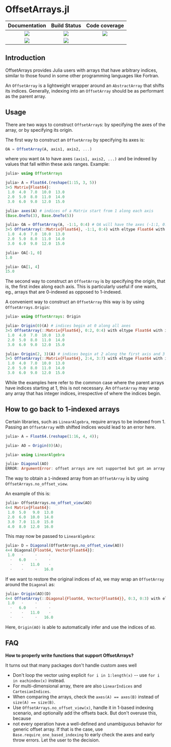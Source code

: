 # OffsetArrays.jl

| Documentation |  Build Status | Code coverage |
| :-: | :-: | :-: |
| [![][docs-stable-img]][docs-stable-url] |  [![][action-img]][action-url] | [![][codecov-img]][codecov-url] |
| [![][docs-dev-img]][docs-dev-url]  |  [![][pkgeval-img]][pkgeval-url] | |

## Introduction

OffsetArrays provides Julia users with arrays that have arbitrary
indices, similar to those found in some other programming languages
like Fortran.

An `OffsetArray` is a lightweight wrapper around an `AbstractArray` that shifts its indices.
Generally, indexing into an `OffsetArray` should be as performant as the parent array.

## Usage

There are two ways to construct `OffsetArray`s: by specifying the axes of the array, or
by specifying its origin.

The first way to construct an `OffsetArray` by specifying its axes is:

```julia
OA = OffsetArray(A, axis1, axis2, ...)
```

where you want `OA` to have axes `(axis1, axis2, ...)` and be indexed by values that
fall within these axis ranges. Example:

```julia
julia> using OffsetArrays

julia> A = Float64.(reshape(1:15, 3, 5))
3×5 Matrix{Float64}:
 1.0  4.0  7.0  10.0  13.0
 2.0  5.0  8.0  11.0  14.0
 3.0  6.0  9.0  12.0  15.0

julia> axes(A) # indices of a Matrix start from 1 along each axis
(Base.OneTo(3), Base.OneTo(5))

julia> OA = OffsetArray(A, -1:1, 0:4) # OA will have the axes (-1:1, 0:4)
3×5 OffsetArray(::Matrix{Float64}, -1:1, 0:4) with eltype Float64 with indices -1:1×0:4:
 1.0  4.0  7.0  10.0  13.0
 2.0  5.0  8.0  11.0  14.0
 3.0  6.0  9.0  12.0  15.0

julia> OA[-1, 0]
1.0

julia> OA[1, 4]
15.0
```

The second way to construct an `OffsetArray` is by specifying the origin, that is, the first index
along each axis. This is particularly useful if one wants, eg., arrays that are 0-indexed as opposed
to 1-indexed.

A convenient way to construct an `OffsetArray` this way is by using `OffsetArrays.Origin`:

```julia
julia> using OffsetArrays: Origin

julia> Origin(0)(A) # indices begin at 0 along all axes
3×5 OffsetArray(::Matrix{Float64}, 0:2, 0:4) with eltype Float64 with indices 0:2×0:4:
 1.0  4.0  7.0  10.0  13.0
 2.0  5.0  8.0  11.0  14.0
 3.0  6.0  9.0  12.0  15.0

julia> Origin(2, 3)(A) # indices begin at 2 along the first axis and 3 along the second
3×5 OffsetArray(::Matrix{Float64}, 2:4, 3:7) with eltype Float64 with indices 2:4×3:7:
 1.0  4.0  7.0  10.0  13.0
 2.0  5.0  8.0  11.0  14.0
 3.0  6.0  9.0  12.0  15.0
```

While the examples here refer to the common case where the parent arrays have indices starting at 1,
this is not necessary. An `OffsetArray` may wrap any array that has integer indices, irrespective of
where the indices begin.

## How to go back to 1-indexed arrays

Certain libraries, such as `LinearAlgebra`, require arrays to be indexed from 1. Passing an `OffsetArray`
with shifted indices would lead to an error here.

```julia
julia> A = Float64.(reshape(1:16, 4, 4));

julia> AO = Origin(0)(A);

julia> using LinearAlgebra

julia> Diagonal(AO)
ERROR: ArgumentError: offset arrays are not supported but got an array with index other than 1
```

The way to obtain a `1`-indexed array from an `OffsetArray` is by using `OffsetArrays.no_offset_view`.

An example of this is:

```julia
julia> OffsetArrays.no_offset_view(AO)
4×4 Matrix{Float64}:
 1.0  5.0   9.0  13.0
 2.0  6.0  10.0  14.0
 3.0  7.0  11.0  15.0
 4.0  8.0  12.0  16.0
```

This may now be passed to `LinearAlgebra`:

```julia
julia> D = Diagonal(OffsetArrays.no_offset_view(AO))
4×4 Diagonal{Float64, Vector{Float64}}:
 1.0   ⋅     ⋅     ⋅
  ⋅   6.0    ⋅     ⋅
  ⋅    ⋅   11.0    ⋅
  ⋅    ⋅     ⋅   16.0
```

If we want to restore the original indices of `AO`, we may wrap an `OffsetArray` around the `Diagonal` as:

```julia
julia> Origin(AO)(D)
4×4 OffsetArray(::Diagonal{Float64, Vector{Float64}}, 0:3, 0:3) with eltype Float64 with indices 0:3×0:3:
 1.0   ⋅     ⋅     ⋅
  ⋅   6.0    ⋅     ⋅
  ⋅    ⋅   11.0    ⋅
  ⋅    ⋅     ⋅   16.0
```

Here, `Origin(AO)` is able to automatically infer and use the indices of `AO`.

## FAQ

**How to properly write functions that support OffsetArrays?**

It turns out that many packages don't handle custom axes well

- Don't loop the vector using explicit `for i in 1:length(x)` -- use `for i in eachindex(x)` instead.
- For multi-dimensional array, there are also `LinearIndices` and `CartesianIndices`.
- When comparing the arrays, check the `axes(A) == axes(B)` instead of `size(A) == size(B)`.
- Use `OffsetArrays.no_offset_view(x)`, handle it in 1-based indexing scenario, and optionally add the
  offsets back. But don't overuse this, because
- not every operation have a well-defined and unambiguous behavior for generic offset array. If that
  is the case, use `Base.require_one_based_indexing` to early check the axes and early throw errors.
  Let the user to the decision.

<!-- badges -->

[pkgeval-img]: https://juliaci.github.io/NanosoldierReports/pkgeval_badges/O/OffsetArrays.svg
[pkgeval-url]: https://juliaci.github.io/NanosoldierReports/pkgeval_badges/report.html

[action-img]: https://github.com/JuliaArrays/OffsetArrays.jl/workflows/Unit%20test/badge.svg
[action-url]: https://github.com/JuliaArrays/OffsetArrays.jl/actions

[codecov-img]: https://codecov.io/github/JuliaArrays/OffsetArrays.jl/coverage.svg?branch=master
[codecov-url]: https://codecov.io/gh/JuliaArrays/OffsetArrays.jl

[docs-stable-img]: https://img.shields.io/badge/docs-stable-blue.svg
[docs-stable-url]: https://juliaarrays.github.io/OffsetArrays.jl/stable/
[docs-dev-img]: https://img.shields.io/badge/docs-dev-blue.svg
[docs-dev-url]: https://juliaarrays.github.io/OffsetArrays.jl/dev/
